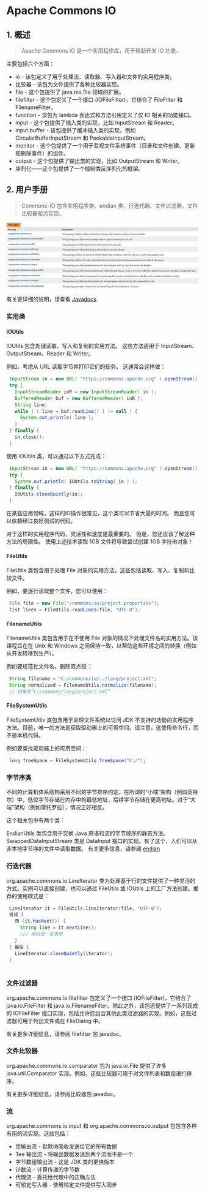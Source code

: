 # Apache Commons IO

## 1. 概述
> Apache Commons IO 是一个实用程序库，用于帮助开发 IO 功能。
  
主要包括六个方面：
  
  * io - 该包定义了用于处理流、读取器、写入器和文件的实用程序类。
  * 比较器 - 该包为文件提供了各种比较器实现。
  * file - 这个包提供了 java.nio.file 领域的扩展。
  * filefilter - 这个包定义了一个接口 (IOFileFilter)，它结合了 FileFilter 和 FilenameFilter。
  * function - 该包为 lambda 表达式和方法引用定义了仅 IO 相关的功能接口。
  * input - 这个包提供了输入类的实现，比如 InputStream 和 Reader。
  * input.buffer - 该包提供了缓冲输入类的实现，例如 CircularBufferInputStream 和 PeekableInputStream。
  * monitor - 这个包提供了一个用于监视文件系统事件（目录和文件创建、更新和删除事件）的组件。
  * output - 这个包提供了输出类的实现，比如 OutputStream 和 Writer。
  * 序列化——这个包提供了一个控制类反序列化的框架。
## 2. 用户手册
> Commons-IO 包含实用程序类、endian 类、行迭代器、文件过滤器、文件比较器和流实现。

![apache common io packages](./images/apache-common-io-packages.png)

有关更详细的说明，请查看 [Javadocs](https://commons.apache.org/proper/commons-io/apidocs/).

### 实用类
#### IOUtils
IOUtils 包含处理读取、写入和复制的实用方法。 这些方法适用于 InputStream、OutputStream、Reader 和 Writer。

例如，考虑从 URL 读取字节并打印它们的任务。 这通常会这样做：
```java
 InputStream in = new URL( "https://commons.apache.org" ).openStream();
 try {
   InputStreamReader inR = new InputStreamReader( in );
   BufferedReader buf = new BufferedReader( inR );
   String line;
   while ( ( line = buf.readLine() ) != null ) {
     System.out.println( line );
   }
 } finally {
   in.close();
 }
```
使用 IOUtils 类，可以通过以下方式完成：
```java
 InputStream in = new URL( "https://commons.apache.org" ).openStream();
 try {
   System.out.println( IOUtils.toString( in ) );
 } finally {
   IOUtils.closeQuietly(in);
 }
```
在某些应用领域，这样的IO操作很常见，这个类可以节省大量的时间。 而且您可以依赖经过良好测试的代码。

对于这样的实用程序代码，灵活性和速度是最重要的。 但是，您还应该了解这种方法的局限性。 使用上述技术读取 1GB 文件将导致尝试创建 1GB 字符串对象！

#### FileUtils
FileUtils 类包含用于处理 File 对象的实用方法。这些包括读取、写入、复制和比较文件。

例如，要逐行读取整个文件，您可以使用：

```java
 File file = new File("/commons/io/project.properties");
 list lines = FileUtils.readLines(file, "UTF-8");
```

#### FilenameUtils
FilenameUtils 类包含用于在不使用 File 对象的情况下处理文件名的实用方法。该课程旨在在 Unix 和 Windows 之间保持一致，以帮助这些环境之间的转换（例如从开发转移到生产）。

例如要规范化文件名，删除双点段：

```java
 String filename = "C:/commons/io/../lang/project.xml";
 String normalized = FilenameUtils.normalize(filename);
 // 结果是“C:/commons/lang/project.xml”
```

#### FileSystemUtils
FileSystemUtils 类包含用于处理文件系统以访问 JDK 不支持的功能的实用程序方法。目前，唯一的方法是获取驱动器上的可用空间。请注意，这使用命令行，而不是本机代码。

例如要查找驱动器上的可用空间：

```java
 long freeSpace = FileSystemUtils.freeSpace("C:/");
```

### 字节序类
不同的计算机体系结构采用不同的字节排序约定。在所谓的“小端”架构（例如英特尔）中，低位字节存储在内存中的最低地址，后续字节存储在更高地址。对于“大端”架构（例如摩托罗拉），情况正好相反。

这个相关包中有两个类：

EndianUtils 类包含用于交换 Java 原语和流的字节顺序的静态方法。
SwappedDataInputStream 类是 DataInput 接口的实现。有了这个，人们可以从非本地字节序的文件中读取数据。
有关更多信息，请参阅 [endian](http://www.cs.umass.edu/~verts/cs32/endian.html)

### 行迭代器
org.apache.commons.io.LineIterator 类为处理基于行的文件提供了一种灵活的方式。实例可以直接创建，也可以通过 FileUtils 或 IOUtils 上的工厂方法创建。推荐的使用模式是：

```java
 LineIterator it = FileUtils.lineIterator(file, "UTF-8");
 尝试 {
   而 (it.hasNext()) {
     String line = it.nextLine();
     /// 用线做一些事情
   }
 } 最后 {
   LineIterator.closeQuietly(iterator);
 }
 
```
### 文件过滤器
org.apache.commons.io.filefilter 包定义了一个接口 (IOFileFilter)，它结合了 java.io.FileFilter 和 java.io.FilenameFilter。除此之外，该包还提供了一系列现成的 IOFileFilter 接口实现，包括允许您组合其他此类过滤器的实现。例如，这些过滤器可用于列出文件或在 FileDialog 中。

有关更多详细信息，请参阅 filefilter 包 javadoc。

### 文件比较器
org.apache.commons.io.comparator 包为 java.io.File 提供了许多 java.util.Comparator 实现。例如，这些比较器可用于对文件列表和数组进行排序。

有关更多详细信息，请参阅比较器包 javadoc。

### 流
org.apache.commons.io.input 和 org.apache.commons.io.output 包包含各种有用的流实现。这些包括：

* 空输出流 - 默默地吸收发送给它的所有数据
* Tee 输出流 - 将输出数据发送到两个流而不是一个
* 字节数组输出流 - 这是 JDK 类的更快版本
* 计数流 - 计算传递的字节数
* 代理流 - 委托给代理中的正确方法
* 可锁定写入器 - 使用锁定文件提供写入同步
